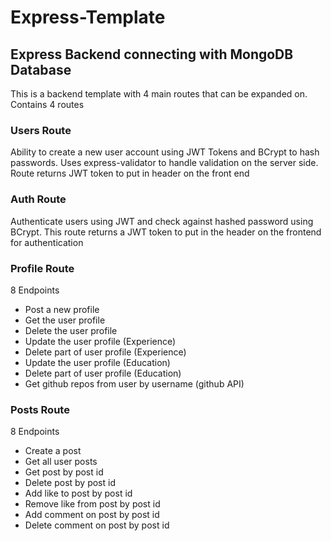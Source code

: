# Express-Template

## Express Backend connecting with MongoDB Database
This is a backend template with 4 main routes that can be expanded on. Contains 4 routes

### Users Route
Ability to create a new user account using JWT Tokens and BCrypt to hash passwords. Uses express-validator to handle validation on the server side. Route returns JWT token to put in header on the front end

### Auth Route
Authenticate users using JWT and check against hashed password using BCrypt. This route returns a JWT token to put in the header on the frontend for authentication

### Profile Route
8 Endpoints
* Post a new profile
* Get the user profile
* Delete the user profile
* Update the user profile (Experience)
* Delete part of user profile (Experience)
* Update the user profile (Education)
* Delete part of user profile (Education)
* Get github repos from user by username (github API)

### Posts Route
8 Endpoints
* Create a post
* Get all user posts
* Get post by post id
* Delete post by post id
* Add like to post by post id
* Remove like from post by post id
* Add comment on post by post id
* Delete comment on post by post id
